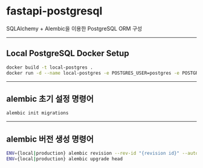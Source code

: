 # fastapi-postgresql
SQLAlchemy + Alembic을 이용한 PostgreSQL ORM 구성

---
## Local PostgreSQL Docker Setup
```bash
docker build -t local-postgres .
docker run -d --name local-postgres -e POSTGRES_USER=postgres -e POSTGRES_PASSWORD=postgres -e POSTGRES_DB=postgres -p 5432:5432 local-postgres:latest
```

---
## alembic 초기 설정 명령어

```bash
alembic init migrations
```

---
## alembic 버전 생성 명령어
```bash
ENV={local|production} alembic revision --rev-id "{revision id}" --autogenerate -m "{migration message}"
ENV={local|production} alembic upgrade head
```